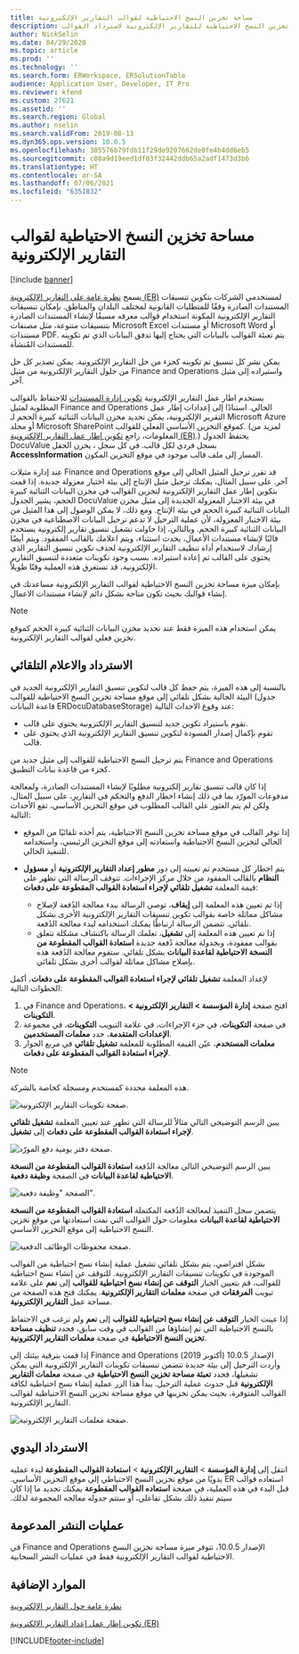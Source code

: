 ```yaml
---
title: مساحة تخزين النسخ الاحتياطية لقوالب التقارير الإلكترونية
description: يشرح هذا الموضوع كيفية استخدام مساحة تخزين النسخ الاحتياطية للتقارير الإلكترونية لاسترداد القوالب.
author: NickSelin
ms.date: 04/29/2020
ms.topic: article
ms.prod: ''
ms.technology: ''
ms.search.form: ERWorkspace, ERSolutionTable
audience: Application User, Developer, IT Pro
ms.reviewer: kfend
ms.custom: 27621
ms.assetid: ''
ms.search.region: Global
ms.author: nselin
ms.search.validFrom: 2019-08-13
ms.dyn365.ops.version: 10.0.5
ms.openlocfilehash: 305576b79fdb11f29de9207662de0fe4b4dd6eb5
ms.sourcegitcommit: c08a9d19eed1df03f32442ddb65a2adf1473d3b6
ms.translationtype: HT
ms.contentlocale: ar-SA
ms.lasthandoff: 07/06/2021
ms.locfileid: "6351832"
---
```

# <a name="backup-storage-of-er-templates"></a>مساحة تخزين النسخ الاحتياطية لقوالب التقارير الإلكترونية

[!include [banner](../includes/banner.md)]

يسمح [نظرة عامة على التقارير الإلكترونية (ER)](general-electronic-reporting.md) لمستخدمي الشركات بتكوين تنسيقات المستندات الصادرة وفقًا للمتطلبات القانونية لمختلف البلدان والمناطق. بإمكان تنسيقات التقارير الإلكترونية المكونة استخدام قوالب معرفه مسبقًا لإنشاء المستندات الصادرة بتنسيقات متنوعة، مثل مصنفات Microsoft Excel أو مستندات Microsoft Word أو مستندات PDF. يتم تعبئة القوالب بالبيانات التي يحتاج إليها تدفق البيانات الذي تم تكوينه للمستندات المُنشأة.

يمكن نشر كل تنسيق تم تكوينه كجزء من حل التقارير الإلكترونية. يمكن تصدير كل حل من حلول التقارير الإلكترونية من مثيل Finance and Operations واستيراده إلى مثيل آخر.

يستخدم اطار عمل التقارير الإلكترونية [تكوين إدارة المستندات](../../fin-ops/organization-administration/configure-document-management.md) للاحتفاظ بالقوالب المطلوبة لمثيل Finance and Operations الحالي. استنادًا إلى إعدادات إطار عمل التقرير الإلكترونية، يمكن تحديد مخزن البيانات الثنائية كبيرة الحجم لـ Microsoft Azure أو مجلد Microsoft SharePoint كموقع التخزين الأساسي الفعلي للقوالب. (لمزيد من المعلومات، راجع [تكوين إطار عمل التقارير الإلكترونية (ER)](electronic-reporting-er-configure-parameters.md).) يحتفظ الجدول DocuValue بسجل فردي لكل قالب. في كل سجل ، يخزن الحقل **AccessInformation** المسار إلى ملف قالب موجود في موقع التخزين المكون.

عند إدارة مثيلات Finance and Operations قد تقرر ترحيل المثيل الحالي إلى موقع آخر. على سبيل المثال، يمكنك ترحيل مثيل الإنتاج إلى بيئة اختبار معزولة جديدة. إذا قمت بتكوين إطار عمل التقارير الإلكترونية لتخزين القوالب في مخزن البيانات الثنائية كبيرة الحجم، يشير الجدول DocuValue في بيئة الاختبار المعزولة الجديدة إلى مثيل مخزن البيانات الثنائية كبيرة الحجم في بيئة الإنتاج. ومع ذلك، لا يمكن الوصول إلى هذا المثيل من بيئة الاختبار المعزولة، لأن عملية الترحيل لا تدعم ترحيل البيانات الاصطناعية في مخزن البيانات الثنائية كبيرة الحجم. وبالتالي، إذا حاولت تشغيل تنسيق تقارير إلكترونية يستخدم قالبًا لإنشاء مستندات الأعمال، يحدث استثناء، ويتم اعلامك بالقالب المفقود. ويتم أيضًا إرشادك لاستخدام أداة تنظيف التقارير الإلكترونية لحذف تكوين تنسيق التقارير الذي يحتوي على القالب ثم إعادة استيراده. بسبب وجود تكوينات متعددة لتنسيق التقارير الإلكترونية، قد تستغرق هذه العملية وقتًا طويلاً.

بإمكان ميزة مساحة تخزين النسخ الاحتياطية لقوالب التقارير الإلكترونية مساعدتك في إنشاء قوالبك بحيث تكون متاحة بشكل دائم لإنشاء مستندات الاعمال.

> [!NOTE]
> يمكن استخدام هذه الميزة فقط عند تحديد مخزن البيانات الثنائية كبيرة الحجم كموقع تخزين فعلي لقوالب التقارير الإلكترونية.

## <a name="automated-recovery-and-notification"></a>الاسترداد والاعلام التلقائي

بالنسبة إلى هذه الميزة، يتم حفظ كل قالب لتكوين تنسيق التقارير الإلكترونية الجديد في البيئة الحالية بشكل تلقائي إلى موقع مساحة تخزين النسخ الاحتياطية للقوالب (جدول قاعدة البيانات ERDocuDatabaseStorage) عند وقوع الاحداث التالية:

- تقوم باستيراد تكوين جديد لتنسيق التقارير الإلكترونية يحتوي على قالب.
- تقوم بإكمال إصدار المسودة لتكوين تنسيق التقارير الإلكترونية الذي يحتوي على قالب.

يتم ترحيل النسخ الاحتياطية للقوالب إلى مثيل جديد من Finance and Operations كجزء من قاعدة بيانات التطبيق.

إذا كان قالب تنسيق تقارير إلكترونية مطلوبًا لإنشاء المستندات الصادرة، ولمعالجة مدفوعات المورّد بما في ذلك إنشاء اخطار الدفع والتحكم في التقارير، على سبيل المثال، ولكن لم يتم العثور علي القالب المطلوب في موقع التخزين الأساسي، تقع الأحداث التالية:

- إذا توفر القالب في موقع مساحة تخزين النسخ الاحتياطية، يتم أخذه تلقائيًا من الموقع الحالي لتخزين النسخ الاحتياطية واستعادته إلى موقع التخزين الرئيسي، واستخدامه للتنفيذ الحالي.
- يتم اخطار كل مستخدم تم تعيينه إلى دور **مطور إعداد التقارير الإلكترونية** أو **مسؤول النظام** بالقالب المفقود من خلال مركز الإجراءات. تتوقف الرسالة التي تظهر على قيمة المعلمة **تشغيل تلقائي لإجراء استعادة القوالب المقطوعة على دفعات**:

    - إذا تم تعيين هذه المعلمة إلى **إيقاف**، توصي الرسالة ببدء معالجة الدُفعة لإصلاح مشاكل مماثلة خاصة بقوالب تكوين تنسيقات التقارير الإلكترونية الأخرى بشكل تلقائي. تتضمن الرسالة ارتباطًا يمكنك استخدامه لبدء معالجة الدُفعة.
    - إذا تم تعيين هذه المعلمة إلى **تشغيل**، تعلمك الرسالة باكتشاف مشكلة تتعلق بقوالب مفقودة، وبجدولة معالجة دُفعة جديدة **استعادة القوالب المقطوعة من النسخة الاحتياطية لقاعدة البيانات** بشكل تلقائي. ستقوم معالجة الدُفعة هذه بإصلاح مشاكل مماثلة لقوالب أخرى بشكل تلقائي.

لإعداد المعلمة **تشغيل تلقائي لإجراء استعادة القوالب المقطوعة على دفعات**، أكمل الخطوات التالية:

1. في Finance and Operations، افتح صفحة **إدارة المؤسسة \> التقارير الإلكترونية \> التكوينات**.
2. في صفحة **التكوينات**، في جزء الإجراءات، في علامة التبويب **التكوينات**، في مجموعة **الإعدادات المتقدمة**، حدد **معلمات المستخدمين**.
3. في مربع الحوار‏‎ **معلمات المستخدم**، عيّن القيمة المطلوبة للمعلمة **تشغيل تلقائي لإجراء استعادة القوالب المقطوعة على دفعات**.

> [!NOTE]
> هذه المعلمة محددة كمستخدم ومسجلة كخاصة بالشركة.

![صفحة تكوينات التقارير الإلكترونية.](./media/GER-BackupTemplates-1.png)

يبين الرسم التوضيحي التالي مثالاً للرسالة التي تظهر عند تعيين المعلمة **تشغيل تلقائي لإجراء استعادة القوالب المقطوعة على دفعات**  إلى **تشغيل**.

![صفحة دفتر يومية دفع المورّد.](./media/GER-BackupTemplates-2.png)

يبين الرسم التوضيحي التالي معالجة الدُفعة **استعادة القوالب المقطوعة من النسخة الاحتياطية لقاعدة البيانات** في الصفحة **وظيفة دفعية**.

![الصفحة "وظيفة دفعية".](./media/GER-BackupTemplates-3.png)

يتضمن سجل التنفيذ لمعالجة الدُفعة المكتملة **استعادة القوالب المقطوعة من النسخة الاحتياطية لقاعدة البيانات** معلومات حول القوالب التي تمت استعادتها من موقع تخزين النسخ الاحتياطية إلى موقع التخزين الأساسي.

![صفحة محفوظات الوظائف الدفعية.](./media/GER-BackupTemplates-4.png)

بشكل افتراضي، يتم بشكل تلقائي تشغيل عملية إنشاء نسخ احتياطية من القوالب الموجودة في تكوينات تنسيقات التقارير الإلكترونية. للتوقف عن إنشاء نسخ احتياطية للقوالب، قم بتعيين الخيار **التوقف عن إنشاء نسخ احتياطية للقوالب** إلى **نعم** على علامة تبويب **المرفقات** في صفحة **معلمات التقارير الإلكترونية**. يمكنك فتح هذه الصفحة من مساحة عمل **التقارير الإلكترونية**.

إذا عينت الخيار  **التوقف عن إنشاء نسخ احتياطية للقوالب** إلى **نعم** ولم ترغب في الاحتفاظ بالنسخ الاحتياطية التي تم إنشاؤها من القوالب في وقت سابق، فحدد **تنظيف مساحة تخزين النسخ الاحتياطية** في صفحة **معلمات التقارير الإلكترونية**.

إذا قمت بترقية بيئتك إلى Finance and Operations الإصدار 10.0.5 (أكتوبر 2019) وأردت الترحيل إلى بيئة جديدة تتضمن تنسيقات تكوينات التقارير الإلكترونية التي يمكن تشغيلها، فحدد **تعبئة مساحة تخزين النسخ الاحتياطية** في صفحة **معلمات التقارير الإلكترونية** قبل حدوث عملية الترحيل. يبدأ هذا الزر عملية إنشاء نسخ احتياطية لكافة القوالب المتوفرة، بحيث يمكن تخزينها في موقع مساحة تخزين النسخ الاحتياطية لقوالب التقارير الإلكترونية‬.

![صفحة معلمات التقارير الإلكترونية.](./media/GER-BackupTemplates-5.png)

## <a name="manual-recovery"></a>الاسترداد اليدوي

انتقل إلى **‏‫إدارة المؤسسة‬** \> **التقارير الإلكترونية** \> **‬‏‫استعادة القوالب المقطوعة** لبدء عمليه استعاده قوالب ER يدويًا من موقع تخزين النسخ الاحتياطي إلى موقع التخزين الأساسي. قبل البدء في هذه العملية، في صفحة **استعاده القوالب المقطوعة** يمكنك تحديد ما إذا كان سيتم تنفيذ ذلك بشكل تفاعلي، أو ستتم جدوله معالجه المجموعة لذلك.

## <a name="supported-deployments"></a>عمليات النشر المدعومة

في Finance and Operations الإصدار 10.0.5، تتوفر ميزة مساحة تخزين النسخ الاحتياطية لقوالب التقارير الإلكترونية‬ فقط في عمليات النشر السحابية.

## <a name="additional-resources"></a>الموارد الإضافية

[نظرة عامة حول التقارير الإلكترونية](general-electronic-reporting.md)

[تكوين إطار عمل إعداد التقارير الإلكترونية (ER)](electronic-reporting-er-configure-parameters.md)


[!INCLUDE[footer-include](../../../includes/footer-banner.md)]